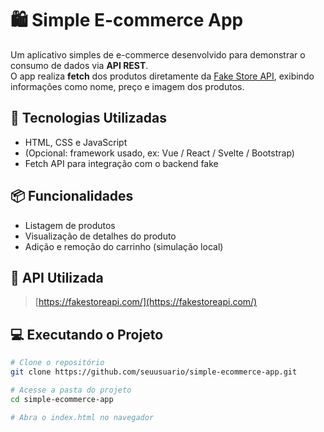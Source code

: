 # 🛍️ Simple E-commerce App

Um aplicativo simples de e-commerce desenvolvido para demonstrar o consumo de dados via **API REST**.  
O app realiza **fetch** dos produtos diretamente da [Fake Store API](https://fakestoreapi.com/), exibindo informações como nome, preço e imagem dos produtos.

## 🚀 Tecnologias Utilizadas

- HTML, CSS e JavaScript  
- (Opcional: framework usado, ex: Vue / React / Svelte / Bootstrap)
- Fetch API para integração com o backend fake

## 📦 Funcionalidades

- Listagem de produtos  
- Visualização de detalhes do produto  
- Adição e remoção do carrinho (simulação local)  

## 🔗 API Utilizada

> [https://fakestoreapi.com/](https://fakestoreapi.com/)

## 💻 Executando o Projeto

```bash
# Clone o repositório
git clone https://github.com/seuusuario/simple-ecommerce-app.git

# Acesse a pasta do projeto
cd simple-ecommerce-app

# Abra o index.html no navegador
